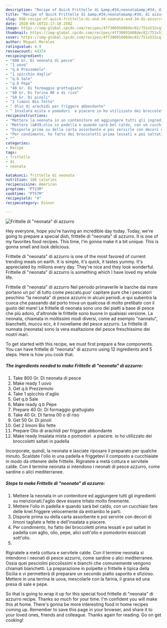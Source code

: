 ```yaml
---
description: "Recipe of Quick Frittelle di &amp;#34;neonata&amp;#34; di azzurro"
title: "Recipe of Quick Frittelle di &amp;#34;neonata&amp;#34; di azzurro"
slug: 698-recipe-of-quick-frittelle-di-and-34-neonata-and-34-di-azzurro
date: 2020-08-16T22:17:10.250Z
image: https://img-global.cpcdn.com/recipes/4ff30691608dec02/751x532cq70/frittelle-di-neonata-di-azzurro-recipe-main-photo.jpg
thumbnail: https://img-global.cpcdn.com/recipes/4ff30691608dec02/751x532cq70/frittelle-di-neonata-di-azzurro-recipe-main-photo.jpg
cover: https://img-global.cpcdn.com/recipes/4ff30691608dec02/751x532cq70/frittelle-di-neonata-di-azzurro-recipe-main-photo.jpg
author: Miguel Morales
ratingvalue: 4.9
reviewcount: 44374
recipeingredient:
- "800 Gr. Di neonata di pesce"
- "1 uovo"
- "q.b Prezzemolo"
- "1 spicchio daglio"
- "q.b Sale"
- "q.b Pepe"
- "40 Gr. Di formaggio grattugiato"
- "40 Gr. Di farina 00 o di riso"
- "50 Gr. Di pinoli"
- "2 limoni Bio fette"
- " Olio di arachidi per friggere abbondante"
- " Insalata mista o pomodori  a piacere io ho utilizzato dei broccoletti saltati in padella"
recipeinstructions:
- "Mettere la neonata in un contenitore ed aggiungere tutti gli ingredienti su menzionati.l&#39;aglio deve essere tritato molto finemente."
- "Mettere l&#39;olio in padella e quando sarà bel caldo, con un cucchiaio fare delle knel.friggere velocemente da entrambo le parti."
- "Disporle prima su della carta assorbente e poi servirle con decori di limoni tagliate a fette e dell&#39;insalata a piacere."
- "Per condimento, ho fatto dei broccoletti prima lessati e poi saltati in padella con aglio, olio, pepe, alici sott&#39;olio e pomodorini essiccati sott&#39;olio."
- ""
categories:
- Recipe
tags:
- frittelle
- di
- neonata

katakunci: frittelle di neonata 
nutrition: 186 calories
recipecuisine: American
preptime: "PT23M"
cooktime: "PT57M"
recipeyield: "4"
recipecategory: Dinner

---
```



![Frittelle di &#34;neonata&#34; di azzurro](https://img-global.cpcdn.com/recipes/4ff30691608dec02/751x532cq70/frittelle-di-neonata-di-azzurro-recipe-main-photo.jpg)

Hey everyone, hope you're having an incredible day today. Today, we're going to prepare a special dish, frittelle di &#34;neonata&#34; di azzurro. It is one of my favorites food recipes. This time, I'm gonna make it a bit unique. This is gonna smell and look delicious.

Frittelle di &#34;neonata&#34; di azzurro is one of the most favored of current trending meals on earth. It is simple, it's quick, it tastes yummy. It's appreciated by millions every day. They're nice and they look wonderful. Frittelle di &#34;neonata&#34; di azzurro is something which I have loved my whole life.

Frittelle di &#34;neonata&#34; di azzurro Nel periodo primaverile le barche dal mare portano un po&#39; di tutto come pescato.puo&#39; capitare pure che i pescatori peschino &#34;la neonata&#34; di pesce azzurro in alcuni periodi..e qui subentra la cuoca che passando dal porto trova un qualcosa di molto prelibato con il gusto del mare! Le frittelle di neonata sono uno dei piatti a base di pesce che più adoro, d&#39;altronde le frittelle sono buone in qualsiasi versione. La neonata, chiamata in moltissimi modi diversi, come ad esempio &#34;nannatu&#34;, bianchetti, muccu ecc, è il novellame del pesce azzurro. Le frittelle di nunnata (neonata) sono la vera esaltazione del pesce freschissimo dei nostri mari.


To get started with this recipe, we must first prepare a few components. You can have frittelle di &#34;neonata&#34; di azzurro using 12 ingredients and 5 steps. Here is how you cook that.

<!--inarticleads1-->

##### The ingredients needed to make Frittelle di &#34;neonata&#34; di azzurro:

1. Take 800 Gr. Di neonata di pesce
1. Make ready 1 uovo
1. Get q.b Prezzemolo
1. Take 1 spicchio d&#39;aglio
1. Get q.b Sale
1. Make ready q.b Pepe
1. Prepare 40 Gr. Di formaggio grattugiato
1. Take 40 Gr. Di farina 00 o di riso
1. Get 50 Gr. Di pinoli
1. Get 2 limoni Bio fette
1. Prepare  Olio di arachidi per friggere abbondante
1. Make ready  Insalata mista o pomodori  a piacere. io ho utilizzato dei broccoletti saltati in padella


Incorporate, quindi, la neonata e lasciate riposare il preparato per qualche minuto. Scaldate l&#39;olio in una padella e friggetevi il composto a cucchiaiate in modo da ottenere delle frittelle. Rigiratele a metà cottura e servitele calde. Con il termine neonata si intendono i neonati di pesce azzurro, come sardine o alici mediterranee. 

<!--inarticleads2-->

##### Steps to make Frittelle di &#34;neonata&#34; di azzurro:

1. Mettere la neonata in un contenitore ed aggiungere tutti gli ingredienti su menzionati.l&#39;aglio deve essere tritato molto finemente.
1. Mettere l&#39;olio in padella e quando sarà bel caldo, con un cucchiaio fare delle knel.friggere velocemente da entrambo le parti.
1. Disporle prima su della carta assorbente e poi servirle con decori di limoni tagliate a fette e dell&#39;insalata a piacere.
1. Per condimento, ho fatto dei broccoletti prima lessati e poi saltati in padella con aglio, olio, pepe, alici sott&#39;olio e pomodorini essiccati sott&#39;olio.
1. 


Rigiratele a metà cottura e servitele calde. Con il termine neonata si intendono i neonati di pesce azzurro, come sardine o alici mediterranee. Ossia quei pesciolini piccolissimi e bianchi che comunemente vengono chiamati bianchetti. La preparazione in polpette o frittelle è tipica della Sicilia e vi permetterà di preparare un secondo piatto saporito e sfizioso. Mettere in una terrina le uova, mescolarle con la farina, il grana ed una presa di sale e pepe. 

So that is going to wrap it up for this special food frittelle di &#34;neonata&#34; di azzurro recipe. Thanks so much for your time. I'm confident you will make this at home. There's gonna be more interesting food in home recipes coming up. Remember to save this page in your browser, and share it to your loved ones, friends and colleague. Thanks again for reading. Go on get cooking!
